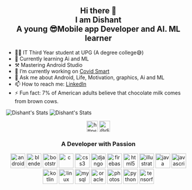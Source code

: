 <h2 align="center">Hi there 👋<br>I am Dishant<br> A young 😎Mobile app Developer and AI. ML learner</h2>

- 👨‍🎓 IT Third Year student at UPG (A degree college😅)
- 🌱 Currently learning Ai and ML
- ⚒ Mastering Android Studio
- 🔭 I’m currently working on [Covid Smart](https://github.com/Horizon733/Covid-Smart)
- 💬 Ask me about Android, Life, Motivation, graphics, Ai and ML
- 📫 How to reach me: [LinkedIn](https://www.linkedin.com/in/dishant-gandhi/)
- ⚡ Fun fact: 7% of American adults believe that chocolate milk comes from brown cows.

![Dishant's Stats](https://github-readme-stats.vercel.app/api?username=horizon733&show_icons=true&hide_border=true&theme=buefy)
![Dishant's Stats](https://github-readme-stats.vercel.app/api/top-langs/?username=horizon733&theme=buefy&hide=css,html)

<!-- BLOG-POST-LIST:START -->
<!-- BLOG-POST-LIST:END -->

<p align="center">
<a href="https://linkedin.com/in/https://www.linkedin.com/in/dishant-gandhi/" target="blank"><img align="center" src="https://cdn.jsdelivr.net/npm/simple-icons@3.0.1/icons/linkedin.svg" alt="https://www.linkedin.com/in/dishant-gandhi/" height="30" width="30" /></a>
<a href="https://medium.com/@dishant_gandhi" target="blank"><img align="center" src="https://cdn.jsdelivr.net/npm/simple-icons@3.0.1/icons/medium.svg" alt="@dishant_gandhi" height="30" width="30" /></a>
</p>

<h3 align="center">A Developer with Passion</h3>

<p align="center">
  <img src="https://devicons.github.io/devicon/devicon.git/icons/android/android-original-wordmark.svg" alt="android" width="40" height="40"/> 
<img src="https://download.blender.org/branding/community/blender_community_badge_white.svg" alt="blender" width="40" height="40"/> <img src="https://devicons.github.io/devicon/devicon.git/icons/bootstrap/bootstrap-plain.svg" alt="bootstrap" width="40" height="40"/> <img src="https://devicons.github.io/devicon/devicon.git/icons/c/c-original.svg" alt="c" width="40" height="40"/> <img src="https://devicons.github.io/devicon/devicon.git/icons/css3/css3-original-wordmark.svg" alt="css3" width="40" height="40"/> <img src="https://devicons.github.io/devicon/devicon.git/icons/django/django-original.svg" alt="django" width="40" height="40"/> <img src="https://www.vectorlogo.zone/logos/firebase/firebase-icon.svg" alt="firebase" width="40" height="40"/> <img src="https://devicons.github.io/devicon/devicon.git/icons/html5/html5-original-wordmark.svg" alt="html5" width="40" height="40"/> <img src="https://www.vectorlogo.zone/logos/adobe_illustrator/adobe_illustrator-icon.svg" alt="illustrator" width="40" height="40"/> <img src="https://devicons.github.io/devicon/devicon.git/icons/java/java-original-wordmark.svg" alt="java" width="40" height="40"/> <img src="https://devicons.github.io/devicon/devicon.git/icons/javascript/javascript-original.svg" alt="javascript" width="40" height="40"/> <img src="https://www.vectorlogo.zone/logos/kotlinlang/kotlinlang-icon.svg" alt="kotlin" width="40" height="40"/> <img src="https://devicons.github.io/devicon/devicon.git/icons/linux/linux-original.svg" alt="linux" width="40" height="40"/> <img src="https://devicons.github.io/devicon/devicon.git/icons/mysql/mysql-original-wordmark.svg" alt="mysql" width="40" height="40"/> <img src="https://devicons.github.io/devicon/devicon.git/icons/oracle/oracle-original.svg" alt="oracle" width="40" height="40"/> <img src="https://devicons.github.io/devicon/devicon.git/icons/photoshop/photoshop-plain.svg" alt="photoshop" width="40" height="40"/> <img src="https://devicons.github.io/devicon/devicon.git/icons/python/python-original.svg" alt="python" width="40" height="40"/> <img src="https://www.vectorlogo.zone/logos/tensorflow/tensorflow-icon.svg" alt="tensorflow" width="40" height="40"/></p>
